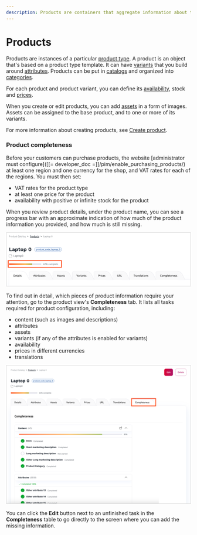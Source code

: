 ```yaml
---
description: Products are containers that aggregate information about the items you offer, for example, their specs, variants, or availability.
---
```


# Products

Products are instances of a particular [product type](product_types.md).
A product is an object that's based on a product type template.
It can have [variants](work_with_product_variants.md) that you build around [attributes](work_with_product_attributes.md).
Products can be put in [catalogs](work_with_catalogs.md) and organized into [categories](work_with_product_categories.md).

For each product and product variant, you can define its [availability](manage_availability_and_stock.md), stock and [prices](manage_prices.md).

When you create or edit products, you can add [assets](work_with_product_assets.md) in a form of images.
Assets can be assigned to the base product, and to one or more of its variants.

For more information about creating products, see [Create product](create_edit_product.md#create-and-edit-products).

### Product completeness

Before your customers can purchase products, the website [administrator must configure]([[= developer_doc =]]/pim/enable_purchasing_products/) at least one region and one currency for the shop, and VAT rates for each of the regions.
You must then set:

- VAT rates for the product type
- at least one price for the product
- availability with positive or infinite stock for the product

When you review product details, under the product name, you can see a progress bar with an approximate indication of how much of the product information you provided, and how much is still missing.

![Quick view of product completeness](img/product_completeness_bar.png "Quick view of product completeness")

To find out in detail, which pieces of product information require your attention, go to the product view's **Completeness** tab.
It lists all tasks required for product configuration, including:

- content (such as images and descriptions)
- attributes
- assets
- variants (if any of the attributes is enabled for variants)
- availability
- prices in different currencies
- translations

![Product completeness screen](img/product_completeness.png "Product completeness screen")

You can click the **Edit** button next to an unfinished task in the **Completeness** table to go directly to the screen where you can add the missing information.

